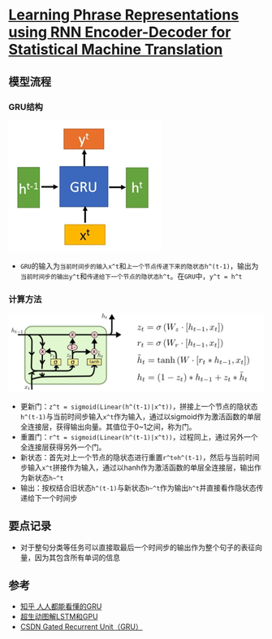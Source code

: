 # [Learning Phrase Representations using RNN Encoder-Decoder for Statistical Machine Translation](https://arxiv.org/abs/1406.1078)

## 模型流程
### GRU结构
![](gru2.jpg)
- `GRU`的输入为`当前时间步的输入x^t`和`上一个节点传递下来的隐状态h^(t-1)`，输出为`当前时间步的输出y^t`和`传递给下一个节点的隐状态h^t`。在`GRU`中，`y^t = h^t`
### 计算方法
![](gru1.png)
- 更新门：`z^t = sigmoid(Linear(h^(t-1)|x^t))`，拼接上一个节点的隐状态`h^(t-1)`与当前时间步输入`x^t`作为输入，通过以sigmoid作为激活函数的单层全连接层，获得输出向量。其值位于0~1之间，称为门。
- 重置门：`r^t = sigmoid(Linear(h^(t-1)|x^t))`，过程同上，通过另外一个全连接层获得另外一个门。
- 新状态：首先对上一个节点的隐状态进行重置`r^t⊙h^(t-1)`，然后与当前时间步输入`x^t`拼接作为输入，通过以hanh作为激活函数的单层全连接层，输出作为新状态`h~^t`
- 输出：按权结合旧状态`h^(t-1)`与新状态`h~^t`作为输出`h^t`并直接看作隐状态传递给下一个时间步
## 要点记录
- 对于整句分类等任务可以直接取最后一个时间步的输出作为整个句子的表征向量，因为其包含所有单词的信息
## 参考
- [知乎 人人都能看懂的GRU](https://zhuanlan.zhihu.com/p/32481747)
- [超生动图解LSTM和GPU](https://mp.weixin.qq.com/s?__biz=MzIzNjc1NzUzMw==&mid=2247506068&idx=3&sn=a9b133c2e5448fd7f516b524ce0f7b64&chksm=e8d06fe6dfa7e6f0c3f20f527b96c1b1f6d7d47a0c78e023e72659dcbb88d61a2dc3fe595b49&mpshare=1&scene=2&srcid=1017sNxQqedoLUbeEpE8OISm&from=timeline&ascene=14&devicetype=Windows+10&version=62060841&nettype=WIFI&abtest_cookie=BAABAAoACwASABMABQAjlx4AVpkeAMuZHgDZmR4A3JkeAAAA&lang=zh_CN&pass_ticket=GBPd6%2B5%2FLlUvBeCqINiY1wpuzP7lGEqZ56ehbFLEDOpO9Vn%2B1vWUL4XSYxrj%2BK1g&wx_header=1&key=89c13119caee7b320e68e880eaad36d33de64a419603510389cd0931a14b2720087726ef52a87442ca16ec9399103c34f3048a70de87946e3bbec139fdcb90f92742ab270fff31580c8403d1884a385f&uin=NTg0MjEwMDE4&exportkey=AxIZEsXGek4ilXqh6x9f1Zc%3D)
- [CSDN Gated Recurrent Unit（GRU）](https://blog.csdn.net/u012328159/article/details/87907739)
